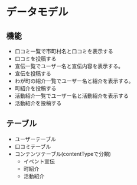 # データモデル

## 機能

- 口コミ一覧で市町村名と口コミを表示する
- 口コミを投稿する
- 宣伝一覧でユーザー名と宣伝内容を表示する。
- 宣伝を投稿する
- わが町の紹介一覧でユーザー名と紹介を表示する。
- 町紹介を投稿する
- 活動紹介一覧でユーザー名と活動紹介を表示する
- 活動紹介を投稿する

## テーブル

- ユーザーテーブル
- 口コミテーブル
- コンテンツテーブル(contentTypeで分類)
  - イベント宣伝
  - 町紹介
  - 活動紹介
